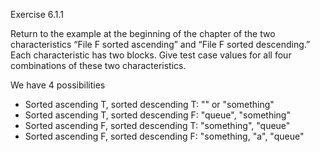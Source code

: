 Exercise 6.1.1

Return to the example at the beginning of the chapter of the two characteristics “File F sorted ascending” and “File F sorted descending.” Each characteristic has two blocks. Give test case values for all four combinations of these two characteristics.

We have 4 possibilities
- Sorted ascending T, sorted descending T: "" or "something"
- Sorted ascending T, sorted descending F: "queue", "something"
- Sorted ascending F, sorted descending T: "something", "queue"
- Sorted ascending F, sorted descending F: "something, "a", "queue"
